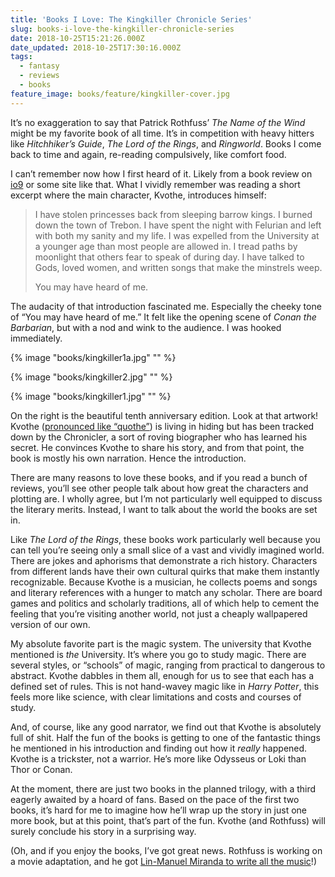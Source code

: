 ```yaml
---
title: 'Books I Love: The Kingkiller Chronicle Series'
slug: books-i-love-the-kingkiller-chronicle-series
date: 2018-10-25T15:21:26.000Z
date_updated: 2018-10-25T17:30:16.000Z
tags:
  - fantasy
  - reviews
  - books
feature_image: books/feature/kingkiller-cover.jpg
---
```


It’s no exaggeration to say that Patrick Rothfuss’ _The Name of the Wind_ might be my favorite book of all time. It’s in competition with heavy hitters like _Hitchhiker’s Guide_, _The Lord of the Rings_, and _Ringworld_. Books I come back to time and again, re-reading compulsively, like comfort food.

I can’t remember now how I first heard of it. Likely from a book review on [io9](https://io9.gizmodo.com/) or some site like that. What I vividly remember was reading a short excerpt where the main character, Kvothe, introduces himself:

> I have stolen princesses back from sleeping barrow kings. I burned down the town of Trebon. I have spent the night with Felurian and left with both my sanity and my life. I was expelled from the University at a younger age than most people are allowed in. I tread paths by moonlight that others fear to speak of during day. I have talked to Gods, loved women, and written songs that make the minstrels weep.
>
> You may have heard of me.

The audacity of that introduction fascinated me. Especially the cheeky tone of “You may have heard of me.” It felt like the opening scene of _Conan the Barbarian_, but with a nod and wink to the audience. I was hooked immediately.

{% image "books/kingkiller1a.jpg" "" %}

{% image "books/kingkiller2.jpg" "" %}

{% image "books/kingkiller1.jpg" "" %}

On the right is the beautiful tenth anniversary edition. Look at that artwork!
Kvothe ([pronounced like “quothe”](https://blog.patrickrothfuss.com/2008/02/ask-author-4-how-do-i-pronounce-kvothes/)) is living in hiding but has been tracked down by the Chronicler, a sort of roving biographer who has learned his secret. He convinces Kvothe to share his story, and from that point, the book is mostly his own narration. Hence the introduction.

There are many reasons to love these books, and if you read a bunch of reviews, you’ll see other people talk about how great the characters and plotting are. I wholly agree, but I’m not particularly well equipped to discuss the literary merits. Instead, I want to talk about the world the books are set in.

Like _The Lord of the Rings_, these books work particularly well because you can tell you’re seeing only a small slice of a vast and vividly imagined world. There are jokes and aphorisms that demonstrate a rich history. Characters from different lands have their own cultural quirks that make them instantly recognizable. Because Kvothe is a musician, he collects poems and songs and literary references with a hunger to match any scholar. There are board games and politics and scholarly traditions, all of which help to cement the feeling that you’re visiting another world, not just a cheaply wallpapered version of our own.

My absolute favorite part is the magic system. The university that Kvothe mentioned is _the_ University. It’s where you go to study magic. There are several styles, or “schools” of magic, ranging from practical to dangerous to abstract. Kvothe dabbles in them all, enough for us to see that each has a defined set of rules. This is not hand-wavey magic like in _Harry Potter_, this feels more like science, with clear limitations and costs and courses of study.

And, of course, like any good narrator, we find out that Kvothe is absolutely full of shit. Half the fun of the books is getting to one of the fantastic things he mentioned in his introduction and finding out how it _really_ happened. Kvothe is a trickster, not a warrior. He’s more like Odysseus or Loki than Thor or Conan.

At the moment, there are just two books in the planned trilogy, with a third eagerly awaited by a hoard of fans. Based on the pace of the first two books, it’s hard for me to imagine how he’ll wrap up the story in just one more book, but at this point, that’s part of the fun. Kvothe (and Rothfuss) will surely conclude his story in a surprising way.

(Oh, and if you enjoy the books, I’ve got great news. Rothfuss is working on a movie adaptation, and he got [Lin-Manuel Miranda to write all the music](http://www.vulture.com/2017/10/lin-manuel-miranda-kingkiller-chronicles-patrick-rothfuss.html)!)
